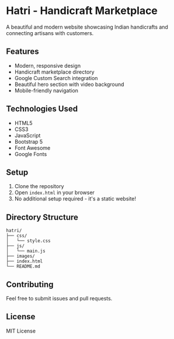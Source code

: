 # Hatri - Handicraft Marketplace

A beautiful and modern website showcasing Indian handicrafts and connecting artisans with customers.

## Features

- Modern, responsive design
- Handicraft marketplace directory
- Google Custom Search integration
- Beautiful hero section with video background
- Mobile-friendly navigation

## Technologies Used

- HTML5
- CSS3
- JavaScript
- Bootstrap 5
- Font Awesome
- Google Fonts

## Setup

1. Clone the repository
2. Open `index.html` in your browser
3. No additional setup required - it's a static website!

## Directory Structure

```
hatri/
├── css/
│   └── style.css
├── js/
│   └── main.js
├── images/
├── index.html
└── README.md
```

## Contributing

Feel free to submit issues and pull requests.

## License

MIT License

